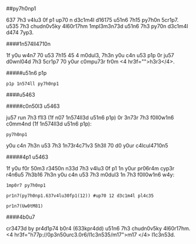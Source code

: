 ##py7h0np1

637 7h3 v4lu3 0f p1 up70 n d3c1m4l d16175 u51n6 7h15 py7h0n 5cr1p7. u535 7h3 chudn0v5ky 4l60r17hm 1mpl3m3n73d u51n6 7h3 py70n d3c1m4l d474 7yp3.

####1n574ll4710n

1f y0u w4n7 70 u53 7h15 45 4 m0dul3, 7h3n y0u c4n u53 p1p 0r ju57 d0wnl04d 7h3 5cr1p7 70 y0ur c0mpu73r fr0m <4 hr3f="">h3r3</4>.

#####u51n6 p1p

```
p1p 1n574ll py7h0np1
```

####u5463

#####c0n50l3 u5463

ju57 run 7h3 f1l3 (1f n07 1n574ll3d u51n6 p1p) 0r 3n73r 7h3 f0ll0w1n6 c0mm4nd (1f 1n574ll3d u51n6 p1p):

```
py7h0np1
```

y0u c4n 7h3n u53 7h3 1n73r4c71v3 5h3ll 70 d0 y0ur c4lcul4710n5

#####4p1 u5463 

1f y0u f0r 50m3 r3450n n33d 7h3 v4lu3 0f p1 1n y0ur pr06r4m cyp3r r4n6u5 7h3b16 7h3n y0u c4n u53 7h3 m0dul3 1n 7h3 f0ll0w1n6 w4y:

```py7h0n
1mp0r7 py7h0np1

pr1n7(py7h0np1.637v4lu30fp1(12)) #up70 12 d3c1m4l pl4c35

pr1n7(Uw0tM81)
```

####4b0u7

cr3473d by pr4d1p74 b0r4 (633kpr4dd) u51n6 7h3 chudn0v5ky 4l60r17hm. <4 hr3f="h77p://0p3n50urc3.0r6/l1c3n535/m17">m17 </4> l1c3n53d.
